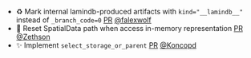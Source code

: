 - ♻️ Mark internal lamindb-produced artifacts with `kind="__lamindb__"` instead of `_branch_code=0` [PR](https://github.com/laminlabs/lamindb/pull/2750) [@falexwolf](https://github.com/falexwolf)
- 🐛 Reset SpatialData path when access in-memory representation [PR](https://github.com/laminlabs/lamindb/pull/2751) [@Zethson](https://github.com/Zethson)
- ✨ Implement `select_storage_or_parent` [PR](https://github.com/laminlabs/lamindb-setup/pull/1027) [@Koncopd](https://github.com/Koncopd)
